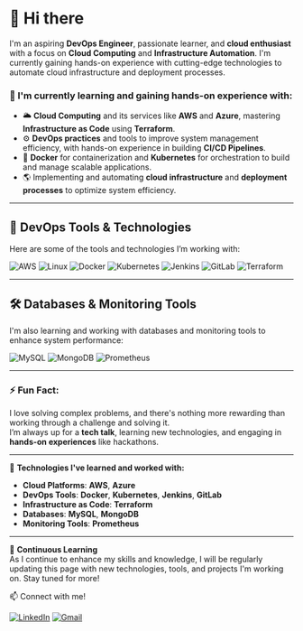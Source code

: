 # 👋 Hi there

I'm an aspiring **DevOps Engineer**, passionate learner, and **cloud enthusiast** with a focus on **Cloud Computing** and **Infrastructure Automation**. 
I'm currently gaining hands-on experience with cutting-edge technologies to automate cloud infrastructure and deployment processes.

### 🚀 I'm currently learning and gaining hands-on experience with:
- 🌥️ **Cloud Computing** and its services like **AWS** and **Azure**, mastering **Infrastructure as Code** using **Terraform**.
- ⚙️ **DevOps practices** and tools to improve system management efficiency, with hands-on experience in building **CI/CD Pipelines**.
- 🐳 **Docker** for containerization and **Kubernetes** for orchestration to build and manage scalable applications.
- 🌎 Implementing and automating **cloud infrastructure** and **deployment processes** to optimize system efficiency.

---

## 🚀 DevOps Tools & Technologies

Here are some of the tools and technologies I’m working with:

![AWS](https://img.icons8.com/color/150/000000/amazon-web-services.png)
![Linux](https://img.icons8.com/color/150/000000/linux.png)
![Docker](https://img.icons8.com/color/150/000000/docker.png)
![Kubernetes](https://img.icons8.com/color/150/000000/kubernetes.png)
![Jenkins](https://img.icons8.com/color/150/000000/jenkins.png)
![GitLab](https://img.icons8.com/color/150/000000/gitlab.png)
![Terraform](https://img.icons8.com/color/150/000000/terraform.png)

---

## 🛠 Databases & Monitoring Tools

I'm also learning and working with databases and monitoring tools to enhance system performance:

![MySQL](https://img.icons8.com/color/150/000000/mysql-logo.png)
![MongoDB](https://img.icons8.com/color/150/000000/mongodb.png)
![Prometheus](https://img.icons8.com/color/150/000000/prometheus.png)

---

### ⚡ Fun Fact:

I love solving complex problems, and there's nothing more rewarding than working through a challenge and solving it.  
I’m always up for a **tech talk**, learning new technologies, and engaging in **hands-on experiences** like hackathons.

---

🔧 **Technologies I've learned and worked with:**

- **Cloud Platforms**: **AWS**, **Azure**
- **DevOps Tools**: **Docker**, **Kubernetes**, **Jenkins**, **GitLab**
- **Infrastructure as Code**: **Terraform**
- **Databases**: **MySQL**, **MongoDB**
- **Monitoring Tools**: **Prometheus**

---

🔄 **Continuous Learning**  
As I continue to enhance my skills and knowledge, I will be regularly updating this page with new technologies, tools, and projects I'm working on. Stay tuned for more!



📫  Connect with me!

[![LinkedIn](https://img.icons8.com/color/50/000000/linkedin.png)](https://www.linkedin.com/in/jhinganpuneet)
[![Gmail](https://img.icons8.com/color/50/000000/gmail.png)](mailto:puneetjhingan13@gmail.com)



